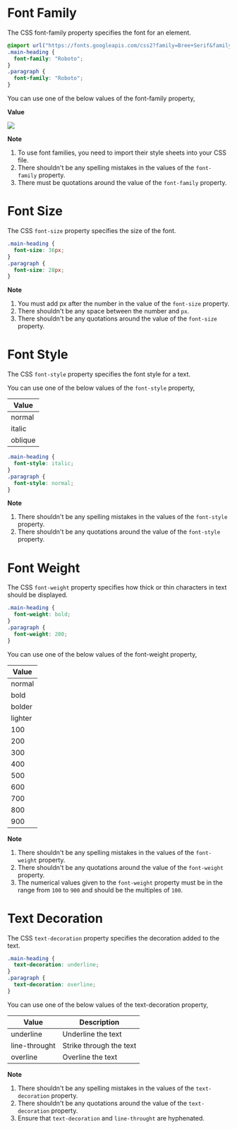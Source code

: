 # Font Family

The CSS font-family property specifies the font for an element.

```CSS
@import url("https://fonts.googleapis.com/css2?family=Bree+Serif&family=Caveat:wght@400;700&family=Lobster&family=Monoton&family=Open+Sans:ital,wght@0,400;0,700;1,400;1,700&family=Playfair+Display+SC:ital,wght@0,400;0,700;1,700&family=Playfair+Display:ital,wght@0,400;0,700;1,700&family=Roboto:ital,wght@0,400;0,700;1,400;1,700&family=Source+Sans+Pro:ital,wght@0,400;0,700;1,700&family=Work+Sans:ital,wght@0,400;0,700;1,700&display=swap");
.main-heading {
  font-family: "Roboto";
}
.paragraph {
  font-family: "Roboto";
}
```

You can use one of the below values of the font-family property,

<b> Value </b>

<img src="https://nkb-backend-media-static-tenxiitian.s3.ap-south-1.amazonaws.com/tenxiitian_prod/programs/Tech+Programs/frontend-content/ccbp/cheatsheets/static-websites/images/font-families.png">

<b>Note</b>

1. To use font families, you need to import their style sheets into your CSS file.
2. There shouldn't be any spelling mistakes in the values of the `font-family` property.
3. There must be quotations around the value of the `font-family` property.

# Font Size

The CSS `font-size` property specifies the size of the font.

```CSS
.main-heading {
  font-size: 36px;
}
.paragraph {
  font-size: 28px;
}
```

<b>Note</b>

1. You must add px after the number in the value of the `font-size` property.
2. There shouldn't be any space between the number and `px`.
3. There shouldn't be any quotations around the value of the `font-size` property.

# Font Style

The CSS `font-style` property specifies the font style for a text.

You can use one of the below values of the `font-style` property,

| Value   |
| ------- |
| normal  |
| italic  |
| oblique |

```CSS
.main-heading {
  font-style: italic;
}
.paragraph {
  font-style: normal;
}
```

<b>Note</b>

1. There shouldn't be any spelling mistakes in the values of the `font-style` property.
2. There shouldn't be any quotations around the value of the `font-style` property.

# Font Weight

The CSS `font-weight` property specifies how thick or thin characters in text should be displayed.

```CSS
.main-heading {
  font-weight: bold;
}
.paragraph {
  font-weight: 200;
}
```

You can use one of the below values of the font-weight property,

| Value   |
| ------- |
| normal  |
| bold    |
| bolder  |
| lighter |
| 100     |
| 200     |
| 300     |
| 400     |
| 500     |
| 600     |
| 700     |
| 800     |
| 900     |

<b>Note</b>

1. There shouldn't be any spelling mistakes in the values of the `font-weight` property.
2. There shouldn't be any quotations around the value of the `font-weight` property.
3. The numerical values given to the `font-weight` property must be in the range from `100` to `900` and should be the multiples of `100`.

# Text Decoration

The CSS `text-decoration` property specifies the decoration added to the text.

```CSS
.main-heading {
  text-decoration: underline;
}
.paragraph {
  text-decoration: overline;
}
```

You can use one of the below values of the text-decoration property,

| Value         | Description             |
| ------------- | ----------------------- |
| underline     | Underline the text      |
| line-throught | Strike through the text |
| overline      | Overline the text       |

<b>Note</b>

1. There shouldn't be any spelling mistakes in the values of the `text-decoration` property.
2. There shouldn't be any quotations around the value of the `text-decoration` property.
3. Ensure that `text-decoration` and `line-throught` are hyphenated.
